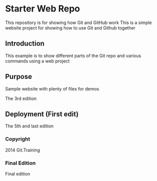 # Starter Web Repo

This repository is for showing how Git and GitHub work
This is a simple website project for showing how to use Git and Github together

## Introduction

This example is to show different parts of the Git repo and various commands using a web project
## Purpose

Sample website with plenty of files for demos

The 3rd edition

## Deployment (First edit)

The 5th and last edition

### Copyright
2014 Git.Training

### Final Edition
Final edition
